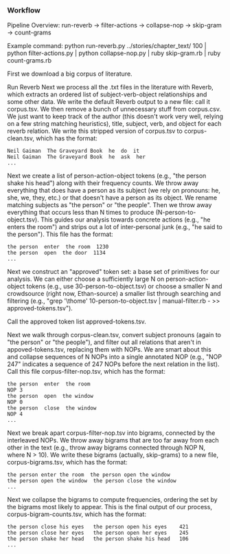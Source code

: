 ### Workflow

Pipeline Overview:
run-reverb -> filter-actions -> collapse-nop -> skip-gram -> count-grams

Example command: python run-reverb.py ../stories/chapter_text/ 100 | python filter-actions.py | python collapse-nop.py | ruby skip-gram.rb | ruby count-grams.rb

First we download a big corpus of literature.

Run Reverb
Next we process all the .txt files in the literature with Reverb, which extracts an ordered list of subject-verb-object relationships and some other data. We write the default Reverb output to a new file: call it corpus.tsv. We then remove a bunch of unnecessary stuff from corpus.csv. We just want to keep track of the author (this doesn't work very well, relying on a few string matching heuristics), title, subject, verb, and object for each reverb relation. We write this stripped version of corpus.tsv to corpus-clean.tsv, which has the format:

	Neil Gaiman  The Graveyard Book  he  do  it
	Neil Gaiman  The Graveyard Book  he  ask  her
	...

Next we create a list of person-action-object tokens (e.g., "the person  shake  his head") along with their frequency counts. We throw away everything that does have a person as its subject (we rely on pronouns: he, she, we, they, etc.) or that doesn't have a person as its object. We rename matching subjects as "the person" or "the people". Then we throw away everything that occurs less than N times to produce (N-person-to-object.tsv). This guides our analysis towards concrete actions (e.g., "he enters the room") and strips out a lot of inter-personal junk (e.g., "he said to the person"). This file has the format:

	the person  enter  the room  1230
	the person  open  the door  1134
	...

Next we construct an "approved" token set: a base set of primitives for our analysis. We can either choose a sufficiently large N on person-action-object tokens (e.g., use 30-person-to-object.tsv) or choose a smaller N and crowdsource (right now, Ethan-source) a smaller list through searching and filtering (e.g., "grep '\thome' 10-person-to-object.tsv | manual-filter.rb - >> approved-tokens.tsv").

Call the approved token list approved-tokens.tsv.

Next we walk through corpus-clean.tsv, convert subject pronouns (again to "the person" or "the people"), and filter out all relations that aren't in appoved-tokens.tsv, replacing them with NOPs. We are smart about this and collapse sequences of N NOPs into a single annotated NOP (e.g., "NOP 247" indicates a sequence of 247 NOPs before the next relation in the list). Call this file corpus-filter-nop.tsv, which has the format:

	the person  enter  the room
	NOP 3
	the person  open  the window
	NOP 0
	the person  close  the window
	NOP 4
	...

Next we break apart corpus-filter-nop.tsv into bigrams, connected by the interleaved NOPs. We throw away bigrams that are too far away from each other in the text (e.g., throw away bigrams connected through NOP N, where N > 10). We write these bigrams (actually, skip-grams) to a new file, corpus-bigrams.tsv, which has the format:

	the person enter the room  the person open the window
	the person open the window  the person close the window
	...

Next we collapse the bigrams to compute frequencies, ordering the set by the bigrams most likely to appear. This is the final output of our process, corpus-bigram-counts.tsv, which has the format:

	the person close his eyes	the person open his eyes	421
	the person close her eyes	the person open her eyes	245
	the person shake her head	the person shake his head	106
	...
